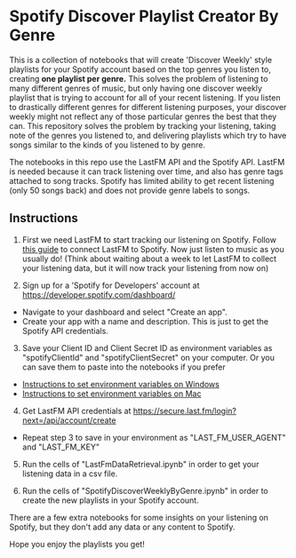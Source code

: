 # Spotify Discover Playlist Creator By Genre
This is a collection of notebooks that will create 'Discover Weekly' style playlists for your Spotify account based on the top genres you listen to, creating **one playlist per genre.** This solves the problem of listening to many different genres of music, but only having one discover weekly playlist that is trying to account for all of your recent listening. If you listen to drastically different genres for different listening purposes, your discover weekly might not reflect any of those particular genres the best that they can. This repository solves the problem by tracking your listening, taking note of the genres you listened to, and delivering playlists which try to have songs similar to the kinds of you listened to by genre. 

The notebooks in this repo use the LastFM API and the Spotify API. LastFM is needed because it can track listening over time, and also has genre tags attached to song tracks. Spotify has limited ability to get recent listening (only 50 songs back) and does not provide genre labels to songs. 

## Instructions
1. First we need LastFM to start tracking our listening on Spotify. Follow [this guide](https://community.spotify.com/t5/Spotify-Answers/How-can-I-connect-Spotify-to-Last-fm/ta-p/4795301) to connect LastFM to Spotify. Now just listen to music as you usually do! (Think about waiting about a week to let LastFM to collect your listening data, but it will now track your listening from now on) 

2. Sign up for a 'Spotify for Developers' account at https://developer.spotify.com/dashboard/
- Navigate to your dashboard and select "Create an app".
- Create your app with a name and description. This is just to get the Spotify API credentials. 

3. Save your Client ID and Client Secret ID as environment variables as "spotifyClientId" and "spotifyClientSecret" on your computer. Or you can save them to paste into the notebooks if you prefer
- [Instructions to set environment variables on Windows](https://docs.oracle.com/en/database/oracle/r-enterprise/1.5.1/oread/creating-and-modifying-environment-variables-on-windows.html#GUID-DD6F9982-60D5-48F6-8270-A27EC53807D0)
- [Instructions to set environment variables on Mac](https://medium.com/@youngstone89/setting-up-environment-variables-in-mac-os-28e5941c771c)

4. Get LastFM API credentials at https://secure.last.fm/login?next=/api/account/create
- Repeat step 3 to save in your environment as "LAST_FM_USER_AGENT" and "LAST_FM_KEY"

5. Run the cells of "LastFmDataRetrieval.ipynb" in order to get your listening data in a csv file. 

6. Run the cells of "SpotifyDiscoverWeeklyByGenre.ipynb" in order to create the new playlists in your Spotify account. 

There are a few extra notebooks for some insights on your listening on Spotify, but they don't add any data or any content to Spotify. 

Hope you enjoy the playlists you get! 

